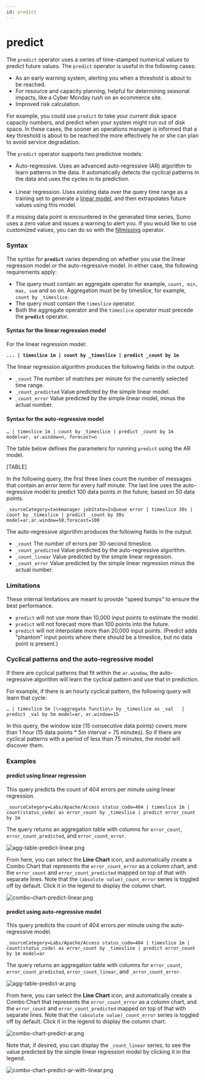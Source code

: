 ```yaml
---
id: predict
---
```


# predict

The `predict` operator uses a series of time-stamped numerical values to
predict future values. The `predict` operator is useful in the following
cases:

* As an early warning system, alerting you when a threshold is about
    to be reached.
* For resource and capacity planning, helpful for determining seasonal
    impacts, like a Cyber Monday rush on an ecommerce site.
* Improved risk calculation.

For example, you could use `predict` to take your current disk space
capacity numbers, and predict when your system might run out of disk
space. In these cases, the sooner an operations manager is informed that
a key threshold is about to be reached the more effectively he or she
can plan to avoid service degradation.

The `predict` operator supports two predictive models:

* Auto-regressive. Uses an advanced auto-regressive (AR) algorithm to
    learn patterns in the data. It automatically detects the cyclical
    patterns in the data and uses the cycles in its prediction.  
     
* Linear regression. Uses existing data over the query time range as a
    training set to generate a [linear
    model](http://en.wikipedia.org/wiki/Linear_regression), and then
    extrapolates future values using this model.

If a missing data point is encountered in the generated time series,
Sumo uses a zero value and issues a warning to alert you. If you would
like to use customized values, you can do so with the
[fillmissing](fillmissing.md "fillmissing") operator.   

### Syntax

The syntax for **`predict`** varies depending on whether you use the
linear regression model or the auto-regressive model. In either case,
the following requirements apply:

* The query must contain an aggregate operator for example,
    `count, min, max, sum` and so on. Aggregation must be by timeslice,
    for example, `count by _timeslice.`
* The query must contain the `timeslice` operator.
* Both the aggregate operator and the `timeslice` operator must
    precede the **`predict`** operator.

#### Syntax for the linear regression model

For the linear regression model:

**`... | timeslice 1m | count by _timeslice | predict _count by 1m`**

The linear regression algorithm produces the following fields in the
output:  

* `_count` The number of matches per minute for the currently
    selected time range.
* `_count_predicted` Value predicted by the simple linear model.
* `_count_error` Value predicted by the simple linear model, minus
    the actual number.

#### Syntax for the auto-regressive model

`… | timeslice 1m | count by _timeslice | predict _count by 1m model=ar, ar.window=n, forecast=n`

The table below defines the parameters for running `predict` using the
AR model.

[TABLE]

In the following query, the first three lines count the number of
messages that contain an error term for every half minute. The last line
uses the auto-regressive model to predict 100 data points in the future,
based on 50 data points.

`_sourceCategory=taskmanager jobState=InQueue error | timeslice 30s | count by _timeslice | predict _count by 30s model=ar,ar.window=50,forecast=100`

The auto-regressive algorithm produces the following fields in the
output:

* `_count` The number of errors per 30-second timeslice.
* `_count_predicted` Value predicted by the auto-regressive algorithm.
* `_count_linear` Value predicted by the simple linear regression.
* `_count_error` Value predicted by the simple linear regression minus
    the actual number.

### Limitations

These internal limitations are meant to provide "speed bumps" to ensure
the best performance.

* `predict` will not use more than 10,000 input points to estimate the
    model.
* `predict` will not forecast more than 100 points into the future.
* `predict` will not interpolate more than 20,000 input points.
    (Predict adds "phantom" input points where there should be a
    timeslice, but no data point is present.)

### Cyclical patterns and the auto-regressive model

If there are cyclical patterns that fit within the `ar.window`, the
auto-regressive algorithm will learn the cyclical pattern and use that
in prediction.

For example, if there is an hourly cyclical pattern, the following query
will learn that cycle:

`… | timeslice 5m |\<aggregate functio\> by _timeslice as _val   | predict _val by 5m model=ar, ar.window=15`

In this query, the window size (15 consecutive data points) covers more
than 1 hour (15 data points \* 5m interval = 75 minutes). So if there
are cyclical patterns with a period of less than 75 minutes, the model
will discover them.

### Examples

#### predict using linear regression

This query predicts the count of 404 errors per minute using linear
regression.

`_sourceCategory=Labs/Apache/Access status_code=404 | timeslice 1m | count(status_code) as error_count by _timeslice | predict error_count by 1m `

The query returns an aggregation table with columns for `error_count`,
`error_count_predicted`, and `error_count_error`.

![agg-table-predict-linear.png](../../static/img/search-query-language/search-operators/predict/agg-table-predict-linear.png)

From here, you can select the **Line Chart** icon, and automatically
create a Combo Chart that represents the `error_count_error` as a column
chart, and the `error_count` and `error_count_predicted` mapped on top
of that with separate lines. Note that
the `(absolute value)_count_error` series is toggled off by default.
Click it in the legend to display the column chart.

![combo-chart-predict-linear.png](../../static/img/search-query-language/search-operators/predict/combo-chart-predict-linear.png)

#### predict using auto-regressive model

This query predicts the count of 404 errors per minute using the
auto-regressive model.

`_sourceCategory=Labs/Apache/Access status_code=404 | timeslice 1m | count(status_code) as error_count by _timeslice | predict error_count by 1m model=ar `

The query returns an aggregation table with columns for `error_count`,
`error_count_predicted`, `error_count_linear`, and `_error_count_error`.

![agg-table-predict-ar.png](../../static/img/search-query-language/search-operators/predict/agg-table-predict-ar.png)

From here, you can select the **Line Chart** icon, and automatically
create a Combo Chart that represents the `error_count_error` as a column
chart, and the `error_count` and `error_count_predicted` mapped on top
of that with separate lines. Note that the
`(absolute value)_count_error` series is toggled off by default. Click
it in the legend to display the column chart.

![combo-chart-predict-ar.png](../../static/img/search-query-language/search-operators/predict/combo-chart-predict-ar.png)

Note that, if desired, you can display the `_count_linear` series, to
see the value predicted by the simple linear regression model by
clicking it in the legend.

![combo-chart-predict-ar-with-linear.png](../../static/img/search-query-language/search-operators/predict/combo-chart-predict-ar-with-linear.png)
